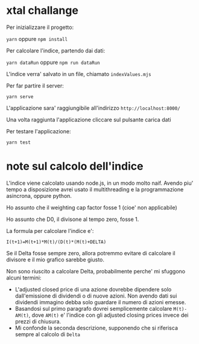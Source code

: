 # xtal challange

Per inizializzare il progetto:

`yarn` oppure `npm install`

Per calcolare l'indice, partendo dai dati:

`yarn dataRun` oppure `npm run dataRun`

L'indice verra' salvato in un file, chiamato `indexValues.mjs`

Per far partire il server:

`yarn serve`

L'applicazione sara' raggiungibile all'indirizzo `http://localhost:8000/`

Una volta raggiunta l'applicazione cliccare sul pulsante carica dati

Per testare l'applicazione:

`yarn test`

# note sul calcolo dell'indice

L'indice viene calcolato usando node.js, in un modo molto naif. Avendo piu' tempo a disposizione avrei usato il multithreading e la programmazione asincrona, oppure python.

Ho assunto che il weighting cap factor fosse 1 (cioe' non applicabile)

Ho assunto che D0, il divisone al tempo zero, fosse 1.

La formula per calcolare l'indice e':

`I(t+1)=M(t+1)*M(t)/(D(t)*(M(t)+DELTA)`

Se il Delta fosse sempre zero, allora potremmo evitare di calcolare il divisore e il mio grafico sarebbe giusto.

Non sono riuscito a calcolare Delta, probabilmente perche' mi sfuggono alcuni termini:

- L'adjusted closed price di una azione dovrebbe dipendere solo dall'emissione di dividendi o di nuove azioni. Non avendo dati sui dividendi immagino debba solo guardare il numero di azioni emesse.
- Basandosi sul primo paragrafo dovrei semplicemente calcolare `M(t)-AM(t)`, dove `AM(t)` e' l'indice con gli adjusted closing prices invece dei prezzi di chiusura.
- Mi confonde la seconda descrizione, supponendo che si riferisca sempre al calcolo di `Delta`